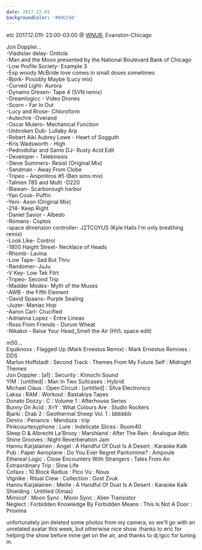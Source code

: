```yaml
---
date: 2017.12.01
backgroundColor: '#99CC66'
---
```


etc 2017.12.01fr 23:00-03:00 @ [WNUR](http://www.wnur.org/), Evanston-Chicago  

Jon Doppler...  
\-Vladislav delay- Onttola  
\-Man and the Moon presented by the National Boulevard Bank of Chicago  
\-Low Profile Society- Example 3  
\-Esp woody McBride love comes in small doses sometimes  
\-Bjork- Possibly Maybe (Lucy mix)  
\-Curved Light- Aurora  
\-Dynamo Dresen- Tape 4 (SVN remix)  
\-Dreamlogicc - Video Drones  
\-Scorn - Far In Out  
\-Lucy and Rrose- Chloroform  
\-Autechre -Overand  
\-Oscar Mulero- Mechanical Function  
\-Unbroken Dub- Lullaby Arp  
\-Robert Aiki Aubrey Lowe - Heart of Sogguth  
\-Kris Wadsworth - High  
\-Pedrodollar and Samo DJ- Rusty Acid Edit  
\-Developer - Telekinesis  
\-Steve Summers- Resist (Original Mix)  
\-Sandman - Away From Clobe  
\-Tripeo - Anipintiros #5 (Ben sims mix)  
\-Talmen 785 and Multi -D220  
\-Blawan- Scarborough harbor  
\-Yan Cook- Puffin  
\-Yeni- Axon (Original Mix)  
\-214- Keep Right  
\-Daniel Savior - Albedo  
\-Romans- Coptos  
\-space dimension controller- J2TCOYUS (Kyle Halls I'm only breathing remix)  
\-Look Like- Control  
\-1800 Haight Street- Necklace of Heads  
\-Rhomb- Lavina  
\-Low Tape- Sad But Thru  
\-Randomer- JuJu  
\-V Key- Low Tek Flirt  
\-Tripeo- Second Trip  
\-Madder Modes- Myth of the Muses  
\-AWB - the Fifth Element  
\-David Spaans- Purple Sealing  
\-Juzer- Maniac Hop  
\-Aaron Carl- Crucified  
\-Adrianna Lopez - Entre Lineas  
\-Ross From Friends - Durum Wheat  
\-Nikakoi - Raise Your Head\_Smell the Air (HVL space edit)  

m50...  
Equiknoxx : Flagged Up (Mark Ernestus Remix) : Mark Ernestus Remixes : DDS  
Marlon Hoffstadt : Second Track : Themes From My Future Self : Midnight Themes  
Jon Doppler : \[a1\] : Security : Kimochi Sound  
YIM : \[untitled\] : Man In Two Suitcases : Hybrid  
Michael Claus : Open Circuit : \[untitled\] : Sllva Electronics  
Laksa : RAM : Workout : Bastakiya Tapes  
Donato Dozzy : C : Volume 1 : Afterhouse Series  
Bunny On Acid : X=Y : What Colours Are : Studio Rockers  
Bjarki : Drab 2 : Geothermal Sheep Vol. 1 : bbbbbb  
Deniro : Penance : Mendoza : trip  
Pinkcourtesyphone : Lure : Indelicate Slices : Room40  
Sleep D & Albrecht La'Brooy : Marshland : After The Rain : Analogue Attic  
Shine Grooves : Night Reverberation Jam  
Hannu Karjalainen : Angel : A Handful Of Dust Is A Desert : Karaoke Kalk  
Pub : Paper Aeroplane : Do You Ever Regret Pantomime? : Ampoule  
Ethereal Logic : Close Encounters With Strangers : Tales From An Extraordinary Trip : Slow Life  
Cofaxx : 10 Block Radius : Pico Vu : Nous  
Vtgnike : Ritual Crew : Collection : Gost Zvuk  
Hannu Karjalainen : Meille : A Handful Of Dust Is A Desert : Karaoke Kalk  
Shielding : Untitled (Xmas)  
Mimicof : Moon Sync : Moon Sync : Alien Transistor  
Neglect : Forbidden Knowledge By Forbidden Means : This Is Not A Door : Proxima  


unfortunately jon deleted some photos from my camera, so we'll go with an unrelated avatar this week, but otherwise nice show. thanks to eric for helping the show before mine get on the air, and thanks to dj lgcc for tuning in.